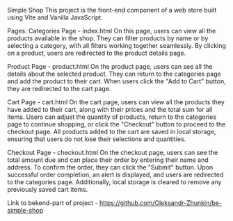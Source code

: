 Simple Shop
This project is the front-end component of a web store built using Vite and Vanilla JavaScript.

Pages:
Categories Page - index.html
On this page, users can view all the products available in the shop. They can filter products by name or by selecting a category, with all filters working together seamlessly. 
By clicking on a product, users are redirected to the product details page.

Product Page - product.html
On the product page, users can see all the details about the selected product. They can return to the categories page and add the product to their cart. 
When users click the "Add to Cart" button, they are redirected to the cart page.

Cart Page - cart.html
On the cart page, users can view all the products they have added to their cart, along with their prices and the total sum for all items. 
Users can adjust the quantity of products, return to the categories page to continue shopping, or click the "Checkout" button to proceed to the checkout page. 
All products added to the cart are saved in local storage, ensuring that users do not lose their selections and quantities.

Checkout Page - checkout.html
On the checkout page, users can see the total amount due and can place their order by entering their name and address. To confirm the order, they can click the "Submit" button. 
Upon successful order completion, an alert is displayed, and users are redirected to the categories page. Additionally, local storage is cleared to remove any previously saved cart items.

Link to bekend-part of project -
https://github.com/Oleksandr-Zhunkin/be-simple-shop
